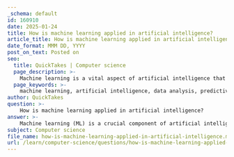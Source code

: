 ```yaml
---
_schema: default
id: 160910
date: 2025-01-24
title: How is machine learning applied in artificial intelligence?
article_title: How is machine learning applied in artificial intelligence?
date_format: MMM DD, YYYY
post_on_text: Posted on
seo:
  title: QuickTakes | Computer science
  page_description: >-
    Machine learning is a vital aspect of artificial intelligence that allows systems to learn from data and improve over time. Its applications include predictive analytics, classification tasks, recommendation systems, natural language processing, computer vision, and more, highlighting its importance in various fields.
  page_keywords: >-
    machine learning, artificial intelligence, data analysis, predictive analytics, classification, recommendation systems, natural language processing, computer vision, adaptive learning, automation, efficiency, predictive modeling, model training, user experience
author: QuickTakes
question: >-
    How is machine learning applied in artificial intelligence?
answer: >-
    Machine learning (ML) is a crucial component of artificial intelligence (AI) that enables systems to learn from data and improve their performance over time without being explicitly programmed. Here’s how machine learning is applied within the broader context of artificial intelligence:\n\n1. **Learning from Data**: Machine learning algorithms analyze large datasets to identify patterns and relationships. For instance, a model can be trained to predict outcomes, such as house prices, by learning from historical data. This ability to learn from data is fundamental to many AI applications.\n\n2. **Predictive Analytics**: ML is widely used in predictive analytics, where models are developed to forecast future events based on historical data. For example, businesses use ML to predict customer behavior, enabling them to tailor marketing strategies effectively.\n\n3. **Classification Tasks**: Machine learning excels in classification tasks, such as spam detection in emails. By training on labeled datasets, ML models can classify new data points based on learned features, improving their accuracy over time.\n\n4. **Recommendation Systems**: Many online platforms utilize ML to create recommendation systems. By analyzing user behavior and preferences, these systems can suggest products, movies, or content that users are likely to enjoy, enhancing user experience.\n\n5. **Natural Language Processing (NLP)**: In AI, ML is integral to NLP applications, such as chatbots and virtual assistants (e.g., Siri, Alexa). These systems use ML to understand and generate human language, allowing for more natural interactions.\n\n6. **Computer Vision**: Machine learning is also pivotal in computer vision applications, where it enables systems to interpret and understand visual information from the world. This includes tasks like image recognition, object detection, and facial recognition.\n\n7. **Adaptive Learning Systems**: In educational technology, ML can be used to develop intelligent tutoring systems that adapt to individual student needs. By analyzing student interactions, these systems can provide personalized feedback and learning pathways.\n\n8. **Automation and Efficiency**: ML algorithms can automate repetitive tasks, allowing for increased efficiency in various domains, from manufacturing to customer service. This automation can lead to significant cost savings and improved productivity.\n\nIn summary, machine learning serves as a foundational technology within artificial intelligence, enabling systems to learn from data, make predictions, and perform tasks that traditionally required human intelligence. Its applications span numerous fields, including finance, healthcare, education, and entertainment, showcasing its versatility and impact on modern technology.
subject: Computer science
file_name: how-is-machine-learning-applied-in-artificial-intelligence.md
url: /learn/computer-science/questions/how-is-machine-learning-applied-in-artificial-intelligence
---
```


&nbsp;